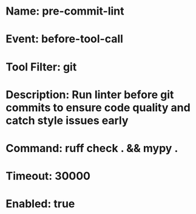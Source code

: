 # Name: pre-commit-lint

# Event: before-tool-call

# Tool Filter: git

# Description: Run linter before git commits to ensure code quality and catch style issues early

# Command: ruff check . && mypy .

# Timeout: 30000

# Enabled: true
